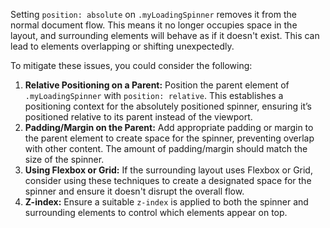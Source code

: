 Setting `position: absolute` on `.myLoadingSpinner` removes it from the normal document flow. This means it no longer occupies space in the layout, and surrounding elements will behave as if it doesn't exist. This can lead to elements overlapping or shifting unexpectedly.

To mitigate these issues, you could consider the following:

1. **Relative Positioning on a Parent:**  Position the parent element of `.myLoadingSpinner` with `position: relative`.  This establishes a positioning context for the absolutely positioned spinner, ensuring it’s positioned relative to its parent instead of the viewport.
2. **Padding/Margin on the Parent:** Add appropriate padding or margin to the parent element to create space for the spinner, preventing overlap with other content. The amount of padding/margin should match the size of the spinner.
3. **Using Flexbox or Grid:** If the surrounding layout uses Flexbox or Grid, consider using these techniques to create a designated space for the spinner and ensure it doesn't disrupt the overall flow.
4. **Z-index:** Ensure a suitable `z-index` is applied to both the spinner and surrounding elements to control which elements appear on top.